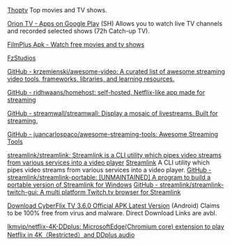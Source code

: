 
[Thoptv](https://thoptv.one)
Top movies and TV shows.

[Orion TV - Apps on Google Play](https://play.google.com/store/apps/details?id=rs.maketv.oriontv)
(SH) Allows you to watch live TV channels and recorded selected shows (72h Catch-up TV).

[FilmPlus Apk - Watch free movies and tv shows](https://filmplus.app/)

[FzStudios](https://fzstudios.app/)

[GitHub - krzemienski/awesome-video: A curated list of awesome streaming video tools, frameworks, libraries, and learning resources.](https://github.com/krzemienski/awesome-video)

[GitHub - ridhwaans/homehost: self-hosted, Netflix-like app made for streaming](https://github.com/ridhwaans/homehost)

[GitHub - streamwall/streamwall: Display a mosaic of livestreams. Built for streaming.](https://github.com/streamwall/streamwall)

[GitHub - juancarlospaco/awesome-streaming-tools: Awesome Streaming Tools](https://github.com/juancarlospaco/awesome-streaming-tools)

[streamlink/streamlink: Streamlink is a CLI utility which pipes video streams from various services into a video player](https://github.com/streamlink/streamlink)
[Streamlink](https://streamlink.github.io/)
A CLI utility which pipes video streams from various services into a video player.
[GitHub - streamlink/streamlink-portable: [UNMAINTAINED] A program to build a portable version of Streamlink for Windows](https://github.com/streamlink/streamlink-portable)
[GitHub - streamlink/streamlink-twitch-gui: A multi platform Twitch.tv browser for Streamlink](https://github.com/streamlink/streamlink-twitch-gui)

[Download CyberFlix TV 3.6.0 Official APK Latest Version](https://cyberflix.me/)
(Android)
Claims to be 100% free from virus and malware. Direct Download Links are avbl.

[lkmvip/netflix-4K-DDplus: MicrosoftEdge(Chromium core) extension to play Netflix in 4K（Restricted）and DDplus audio](https://github.com/lkmvip/netflix-4K-DDplus)
